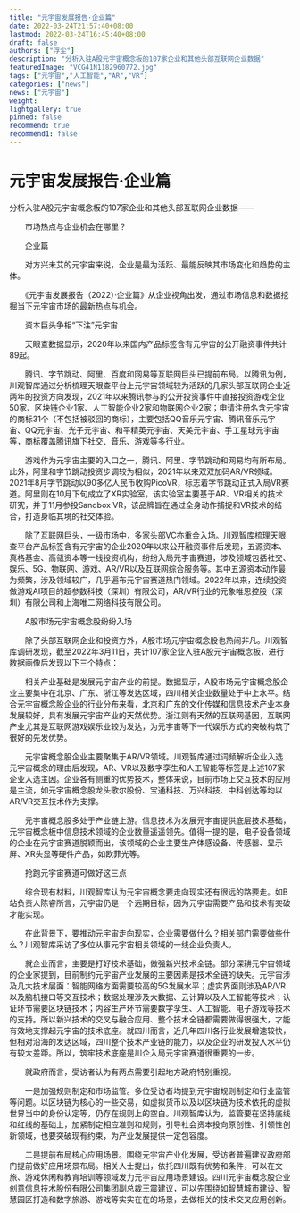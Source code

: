 ```yaml
---
title: "元宇宙发展报告·企业篇"
date: 2022-03-24T21:57:40+08:00
lastmod: 2022-03-24T16:45:40+08:00
draft: false
authors: ["浮尘"]
description: "分析入驻A股元宇宙概念板的107家企业和其他头部互联网企业数据"
featuredImage: "VCG41N1182960772.jpg"
tags: ["元宇宙","人工智能","AR","VR"]
categories: ["news"]
news: ["元宇宙"]
weight: 
lightgallery: true
pinned: false
recommend: true
recommend1: false
---
```


# 元宇宙发展报告·企业篇

分析入驻A股元宇宙概念板的107家企业和其他头部互联网企业数据——

　　市场热点与企业机会在哪里？　　

　　企业篇

　　对方兴未艾的元宇宙来说，企业是最为活跃、最能反映其市场变化和趋势的主体。

　　《元宇宙发展报告（2022）·企业篇》从企业视角出发，通过市场信息和数据挖掘当下元宇宙市场的最新热点与机会。

　　资本巨头争相“下注”元宇宙

　　天眼查数据显示，2020年以来国内产品标签含有元宇宙的公开融资事件共计89起。

　　腾讯、字节跳动、阿里、百度和网易等互联网巨头已提前布局。以腾讯为例，川观智库通过分析梳理天眼查平台上元宇宙领域较为活跃的几家头部互联网企业近两年的投资方向发现，2021年以来腾讯参与的公开投资事件中直接投资游戏企业50家、区块链企业1家、人工智能企业2家和物联网企业2家；申请注册名含元宇宙的商标31个（不包括被驳回的商标），主要包括QQ音乐元宇宙、腾讯音乐元宇宙、QQ元宇宙、光子元宇宙、和平精英元宇宙、天美元宇宙、手工星球元宇宙等，商标覆盖腾讯旗下社交、音乐、游戏等多行业。

　　游戏作为元宇宙主要的入口之一，腾讯、阿里、字节跳动和网易均有所布局。此外，阿里和字节跳动投资步调较为相似，2021年以来双双加码AR/VR领域。2021年8月字节跳动以90多亿人民币收购PicoVR，标志着字节跳动正式入局VR赛道。阿里则在10月下旬成立了XR实验室，该实验室主要基于AR、VR相关的技术研究，并于11月参投Sandbox VR，该品牌旨在通过全身动作捕捉和VR技术的结合，打造身临其境的社交体验。

　　除了互联网巨头，一级市场中，多家头部VC亦重金入场。川观智库梳理天眼查平台产品标签含有元宇宙的企业2020年以来公开融资事件后发现，五源资本、真格基金、高瓴资本等一线投资机构，纷纷入局元宇宙赛道，涉及领域包括社交、娱乐、5G、物联网、游戏、AR/VR以及互联网综合服务等。其中五源资本动作最为频繁，涉及领域较广，几乎遍布元宇宙赛道热门领域。2022年以来，连续投资做游戏AI项目的超参数科技（深圳）有限公司，AR/VR行业的元象唯思控股（深圳）有限公司和上海唯二网络科技有限公司。

　　A股市场元宇宙概念股纷纷入场

　　除了头部互联网企业和投资方外，A股市场元宇宙概念股也热闹非凡。川观智库调研发现，截至2022年3月11日，共计107家企业入驻A股元宇宙概念板，进行数据画像后发现以下三个特点：

　　相关产业基础是发展元宇宙产业的前提。数据显示，A股市场元宇宙概念股企业主要集中在北京、广东、浙江等发达区域，四川相关企业数量处于中上水平。结合元宇宙概念股企业的行业分布来看，北京和广东的文化传媒和信息技术产业本身发展较好，具有发展元宇宙产业的天然优势。浙江则有天然的互联网基因，互联网产业尤其是互联网游戏娱乐业较为发达，为元宇宙等下一代娱乐方式的突破构筑了很好的先发优势。

　　元宇宙概念股企业主要聚集于AR/VR领域。川观智库通过词频解析企业入选元宇宙概念的理由后发现，AR、VR以及数字孪生和人工智能等标签是上述107家企业入选主因。企业各有侧重的优势技术，整体来说，目前市场上交互技术的应用是主流，如元宇宙概念股龙头歌尔股份、宝通科技、万兴科技、中科创达等均以AR/VR交互技术作为支撑。

　　元宇宙概念股多处于产业链上游。信息技术为发展元宇宙提供底层技术基础，元宇宙概念板中信息技术领域的企业数量遥遥领先。值得一提的是，电子设备领域的企业在元宇宙赛道脱颖而出，该领域的企业主要生产体感设备、传感器、显示屏、XR头显等硬件产品，如欧菲光等。

　　抢跑元宇宙赛道可做好这三点

　　综合现有材料，川观智库认为元宇宙概念要走向现实还有很远的路要走。如B站负责人陈睿所言，元宇宙仍是一个远期目标，因为元宇宙需要产品和技术有突破才能实现。

　　在此背景下，要推动元宇宙走向现实，企业需要做什么？相关部门需要做些什么？川观智库采访了多位从事元宇宙相关领域的一线企业负责人。

　　就企业而言，主要是打好技术基础，做强新兴技术全链。部分深耕元宇宙领域的企业家提到，目前制约元宇宙产业发展的主要因素是技术全链的缺失。元宇宙涉及几大技术层面：智能网络方面需要较高的5G发展水平；虚实界面则涉及AR/VR以及脑机接口等交互技术；数据处理涉及大数据、云计算以及人工智能等技术；认证环节需要区块链技术；内容生产环节需要数字孪生、人工智能、电子游戏等技术的支持。所以新兴技术的交叉与融合应用、整个技术全链都需要做得很强大，才能有效地支撑起元宇宙的技术底座。就四川而言，近几年四川各行业发展增速较快，但相对沿海的发达区域，四川整个技术产业链的能力，以及企业的研发投入水平仍有较大差距。所以，筑牢技术底座是川企入局元宇宙赛道很重要的一步。

　　就政府而言，受访者认为有两点需要引起地方政府特别重视。

　　一是加强规则制定和市场监管。多位受访者均提到元宇宙规则制定和行业监管等问题。以区块链为核心的一些交易，如虚拟货币以及以区块链为技术依托的虚拟世界当中的身份认定等，仍存在规则上的空白。川观智库认为，监管要在坚持底线和红线的基础上，加紧制定相应准则和规则，引导社会资本投向原创性、引领性创新领域，也要突破现有约束，为产业发展提供一定包容度。

　　二是提前布局核心应用场景。围绕元宇宙产业化发展，受访者普遍建议政府部门提前做好应用场景布局。相关人士提出，依托四川既有优势和条件，可以在文旅、游戏休闲和教育培训等领域发力元宇宙应用场景建设。四川元宇宙概念股企业创意信息技术股份有限公司集团副总裁王震建议，可以先围绕如智慧城市建设、智慧园区打造和数字旅游、游戏等实实在在的场景，去做相关的技术交叉应用创新。